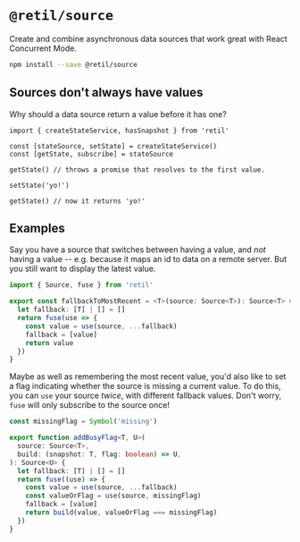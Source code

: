 # `@retil/source`

Create and combine asynchronous data sources that work great with React Concurrent Mode.

```bash
npm install --save @retil/source
```

## Sources don't always have values

Why should a data source return a value before it has one?

```tsx
import { createStateService, hasSnapshot } from 'retil'

const [stateSource, setState] = createStateService()
const [getState, subscribe] = stateSource

getState() // throws a promise that resolves to the first value.

setState('yo!')

getState() // now it returns 'yo!'
```

## Examples

Say you have a source that switches between having a value, and *not* having a value -- e.g. because it maps an id to data on a remote server. But you still want to display the latest value.

```ts
import { Source, fuse } from 'retil'

export const fallbackToMostRecent = <T>(source: Source<T>): Source<T> => {
  let fallback: [T] | [] = []
  return fuse(use => {
    const value = use(source, ...fallback)
    fallback = [value]
    return value
  })
}
```

Maybe as well as remembering the most recent value, you'd also like to set a flag indicating whether the source is missing a current value. To do this, you can `use` your source *twice*, with different fallback values. Don't worry, `fuse` will only subscribe to the source once!

```ts
const missingFlag = Symbol('missing')

export function addBusyFlag<T, U>(
  source: Source<T>,
  build: (snapshot: T, flag: boolean) => U,
): Source<U> {
  let fallback: [T] | [] = []
  return fuse((use) => {
    const value = use(source, ...fallback)
    const valueOrFlag = use(source, missingFlag)
    fallback = [value]
    return build(value, valueOrFlag === missingFlag)
  })
}
```